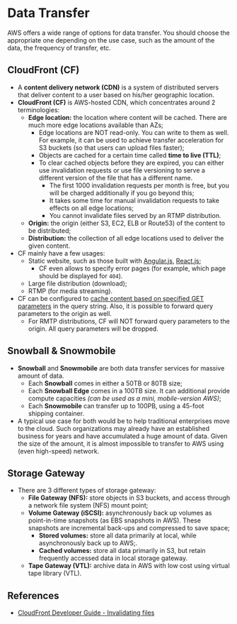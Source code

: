 # Data Transfer

AWS offers a wide range of options for data transfer. You should choose the appropriate one depending on the use case, such as the amount of the data, the frequency of transfer, etc.

## CloudFront (CF)

- A **content delivery network (CDN)** is a system of distributed servers that deliver content to a user based on his/her geographic location.
- **CloudFront (CF)** is AWS-hosted CDN, which concentrates around 2 terminologies:
    - **Edge location:** the location where content will be cached. There are much more edge locations available than AZs;
        - Edge locations are NOT read-only. You can write to them as well. For example, it can be used to achieve transfer acceleration for S3 buckets (so that users can upload files faster);
        - Objects are cached for a certain time called **time to live (TTL)**;
        - To clear cached objects before they are expired, you can either use invalidation requests or use file versioning to serve a different version of the file that has a different name.
            - The first 1000 invalidation requests per month is free, but you will be charged additionally if you go beyond this;
            - It takes some time for manual invalidation requests to take effects on all edge locations;
            - You cannot invalidate files served by an RTMP distribution.
    - **Origin:** the origin (either S3, EC2, ELB or Route53) of the content to be distributed;
    - **Distribution:** the collection of all edge locations used to deliver the given content.
- CF mainly have a few usages:
    - Static website, such as those built with [Angular.js](https://angular.io), [React.js](https://reactjs.org);
        - CF even allows to specify error pages (for example, which page should be displayed for `404`).
    - Large file distribution (download);
    - RTMP (for media streaming).
- CF can be configured to [cache content based on specified GET parameters](https://docs.aws.amazon.com/AmazonCloudFront/latest/DeveloperGuide/QueryStringParameters.html) in the query string. Also, it is possible to forward query parameters to the origin as well.
    - For RMTP distributions, CF will NOT forward query parameters to the origin. All query parameters will be dropped.

## Snowball & Snowmobile

- **Snowball** and **Snowmobile** are both data transfer services for massive amount of data.
    - Each **Snowball** comes in either a 50TB or 80TB size;
    - Each **Snowball Edge** comes in a 100TB size. It can additional provide compute capacities _(can be used as a mini, mobile-version AWS)_;
    - Each **Snowmobile** can transfer up to 100PB, using a 45-foot shipping container.
- A typical use case for both would be to help traditional enterprises move to the cloud. Such organizations may already have an established business for years and have accumulated a huge amount of data. Given the size of the amount, it is almost impossible to transfer to AWS using (even high-speed) network.

## Storage Gateway

- There are 3 different types of storage gateway:
    - **File Gateway (NFS):** store objects in S3 buckets, and access through a network file system (NFS) mount point;
    - **Volume Gateway (iSCSI):** asynchronously back up volumes as point-in-time snapshots (as EBS snapshots in AWS). These snapshots are incremental back-ups and compressed to save space;
        - **Stored volumes:** store all data primarily at local, while asynchronously back up to AWS;.
        - **Cached volumes:** store all data primarily in S3, but retain frequently accessed data in local storage gateway.
    - **Tape Gateway (VTL):** archive data in AWS with low cost using virtual tape library (VTL).

## References

- [CloudFront Developer Guide - Invalidating files](https://docs.aws.amazon.com/AmazonCloudFront/latest/DeveloperGuide/Invalidation.html)
